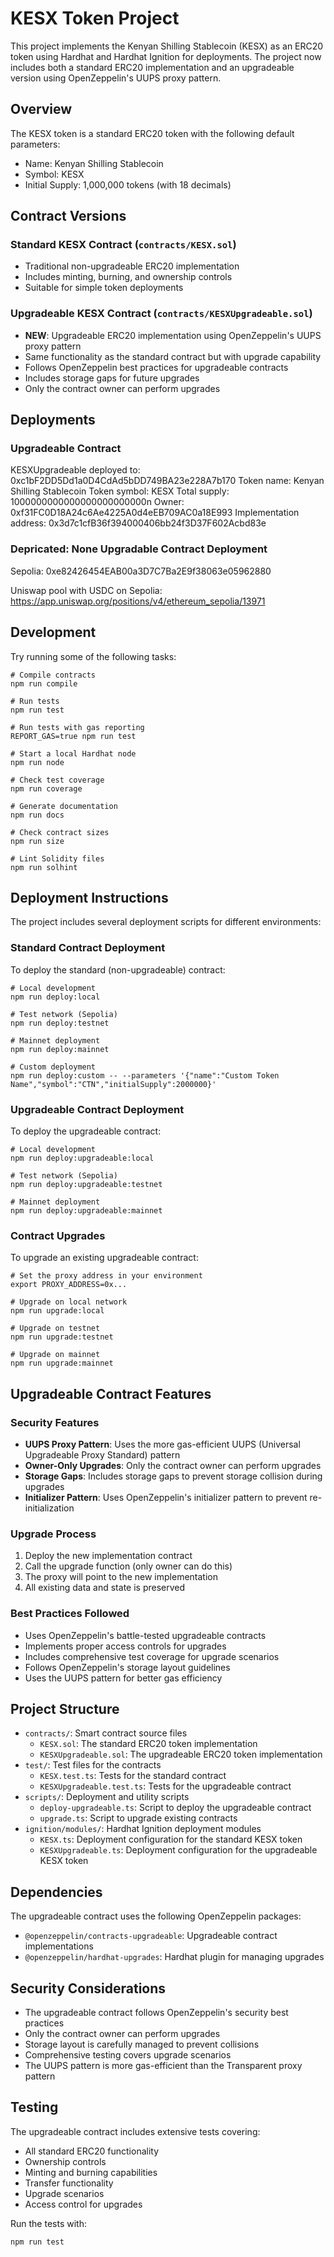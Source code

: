 # KESX Token Project

This project implements the Kenyan Shilling Stablecoin (KESX) as an ERC20 token using Hardhat and Hardhat Ignition for deployments. The project now includes both a standard ERC20 implementation and an upgradeable version using OpenZeppelin's UUPS proxy pattern.

## Overview

The KESX token is a standard ERC20 token with the following default parameters:

- Name: Kenyan Shilling Stablecoin
- Symbol: KESX
- Initial Supply: 1,000,000 tokens (with 18 decimals)

## Contract Versions

### Standard KESX Contract (`contracts/KESX.sol`)

- Traditional non-upgradeable ERC20 implementation
- Includes minting, burning, and ownership controls
- Suitable for simple token deployments

### Upgradeable KESX Contract (`contracts/KESXUpgradeable.sol`)

- **NEW**: Upgradeable ERC20 implementation using OpenZeppelin's UUPS proxy pattern
- Same functionality as the standard contract but with upgrade capability
- Follows OpenZeppelin best practices for upgradeable contracts
- Includes storage gaps for future upgrades
- Only the contract owner can perform upgrades

## Deployments

### Upgradeable Contract

KESXUpgradeable deployed to: 0xc1bF2DD5Dd1a0D4CdAd5bDD749BA23e228A7b170
Token name: Kenyan Shilling Stablecoin
Token symbol: KESX
Total supply: 1000000000000000000000000n
Owner: 0xf31FC0D18A24c6Ae4225A0d4eEB709AC0a18E993
Implementation address: 0x3d7c1cfB36f394000406bb24f3D37F602Acbd83e

### Depricated: None Upgradable Contract Deployment

Sepolia: 0xe82426454EAB00a3D7C7Ba2E9f38063e05962880

Uniswap pool with USDC on Sepolia: <https://app.uniswap.org/positions/v4/ethereum_sepolia/13971>

## Development

Try running some of the following tasks:

```shell
# Compile contracts
npm run compile

# Run tests
npm run test

# Run tests with gas reporting
REPORT_GAS=true npm run test

# Start a local Hardhat node
npm run node

# Check test coverage
npm run coverage

# Generate documentation
npm run docs

# Check contract sizes
npm run size

# Lint Solidity files
npm run solhint
```

## Deployment Instructions

The project includes several deployment scripts for different environments:

### Standard Contract Deployment

To deploy the standard (non-upgradeable) contract:

```shell
# Local development
npm run deploy:local

# Test network (Sepolia)
npm run deploy:testnet

# Mainnet deployment
npm run deploy:mainnet

# Custom deployment
npm run deploy:custom -- --parameters '{"name":"Custom Token Name","symbol":"CTN","initialSupply":2000000}'
```

### Upgradeable Contract Deployment

To deploy the upgradeable contract:

```shell
# Local development
npm run deploy:upgradeable:local

# Test network (Sepolia)
npm run deploy:upgradeable:testnet

# Mainnet deployment
npm run deploy:upgradeable:mainnet
```

### Contract Upgrades

To upgrade an existing upgradeable contract:

```shell
# Set the proxy address in your environment
export PROXY_ADDRESS=0x...

# Upgrade on local network
npm run upgrade:local

# Upgrade on testnet
npm run upgrade:testnet

# Upgrade on mainnet
npm run upgrade:mainnet
```

## Upgradeable Contract Features

### Security Features

- **UUPS Proxy Pattern**: Uses the more gas-efficient UUPS (Universal Upgradeable Proxy Standard) pattern
- **Owner-Only Upgrades**: Only the contract owner can perform upgrades
- **Storage Gaps**: Includes storage gaps to prevent storage collision during upgrades
- **Initializer Pattern**: Uses OpenZeppelin's initializer pattern to prevent re-initialization

### Upgrade Process

1. Deploy the new implementation contract
2. Call the upgrade function (only owner can do this)
3. The proxy will point to the new implementation
4. All existing data and state is preserved

### Best Practices Followed

- Uses OpenZeppelin's battle-tested upgradeable contracts
- Implements proper access controls for upgrades
- Includes comprehensive test coverage for upgrade scenarios
- Follows OpenZeppelin's storage layout guidelines
- Uses the UUPS pattern for better gas efficiency

## Project Structure

- `contracts/`: Smart contract source files
  - `KESX.sol`: The standard ERC20 token implementation
  - `KESXUpgradeable.sol`: The upgradeable ERC20 token implementation
- `test/`: Test files for the contracts
  - `KESX.test.ts`: Tests for the standard contract
  - `KESXUpgradeable.test.ts`: Tests for the upgradeable contract
- `scripts/`: Deployment and utility scripts
  - `deploy-upgradeable.ts`: Script to deploy the upgradeable contract
  - `upgrade.ts`: Script to upgrade existing contracts
- `ignition/modules/`: Hardhat Ignition deployment modules
  - `KESX.ts`: Deployment configuration for the standard KESX token
  - `KESXUpgradeable.ts`: Deployment configuration for the upgradeable KESX token

## Dependencies

The upgradeable contract uses the following OpenZeppelin packages:

- `@openzeppelin/contracts-upgradeable`: Upgradeable contract implementations
- `@openzeppelin/hardhat-upgrades`: Hardhat plugin for managing upgrades

## Security Considerations

- The upgradeable contract follows OpenZeppelin's security best practices
- Only the contract owner can perform upgrades
- Storage layout is carefully managed to prevent collisions
- Comprehensive testing covers upgrade scenarios
- The UUPS pattern is more gas-efficient than the Transparent proxy pattern

## Testing

The upgradeable contract includes extensive tests covering:

- All standard ERC20 functionality
- Ownership controls
- Minting and burning capabilities
- Transfer functionality
- Upgrade scenarios
- Access control for upgrades

Run the tests with:

```shell
npm run test
```
